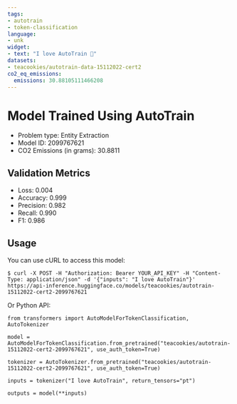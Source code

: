```yaml
---
tags:
- autotrain
- token-classification
language:
- unk
widget:
- text: "I love AutoTrain 🤗"
datasets:
- teacookies/autotrain-data-15112022-cert2
co2_eq_emissions:
  emissions: 30.88105111466208
---
```


# Model Trained Using AutoTrain

- Problem type: Entity Extraction
- Model ID: 2099767621
- CO2 Emissions (in grams): 30.8811

## Validation Metrics

- Loss: 0.004
- Accuracy: 0.999
- Precision: 0.982
- Recall: 0.990
- F1: 0.986

## Usage

You can use cURL to access this model:

```
$ curl -X POST -H "Authorization: Bearer YOUR_API_KEY" -H "Content-Type: application/json" -d '{"inputs": "I love AutoTrain"}' https://api-inference.huggingface.co/models/teacookies/autotrain-15112022-cert2-2099767621
```

Or Python API:

```
from transformers import AutoModelForTokenClassification, AutoTokenizer

model = AutoModelForTokenClassification.from_pretrained("teacookies/autotrain-15112022-cert2-2099767621", use_auth_token=True)

tokenizer = AutoTokenizer.from_pretrained("teacookies/autotrain-15112022-cert2-2099767621", use_auth_token=True)

inputs = tokenizer("I love AutoTrain", return_tensors="pt")

outputs = model(**inputs)
```